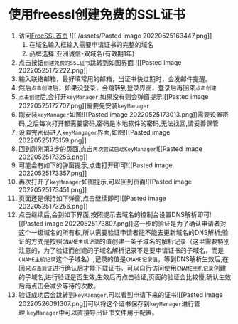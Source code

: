 # 使用freessl创建免费的SSL证书
1. 访问[FreeSSL首页](https://freessl.cn/)
	![[./assets/Pasted image 20220525163447.png]]
	1. 在域名输入框输入需要申请证书的完整的域名
	2. 品牌选择`亚洲诚信-双域名(有效期1年)
2. 点击按钮`创建免费的SSL证书`跳转到如图界面
![[Pasted image 20220525172222.png]]
3. 输入联络邮箱，最好填常用的邮箱，当证书快过期时，会发邮件提醒。
4. 然后`点击创建`后，如果没登录，会跳转到登录界面，登录后再回来`点击创建`
5. `点击创建`后,会打开`keyManager`,如果没有则会弹窗提示![[Pasted image 20220525172707.png]]需要先安装`keyManager`
6. 刚安装`keyManager`如图![[Pasted image 20220525173013.png]]需要设置密码,之后每次打开都需要密码,密码是本地软件的密码,无法找回,请妥善保管
7. 设置完密码进入`keyMangager`界面,如图![[Pasted image 20220525173159.png]]
8. 回到刚刚第3步的页面,点击`再次尝试启动KeyManager`![[Pasted image 20220525173256.png]]
9. 可能会有如下的弹窗提示,点击打开即可![[Pasted image 20220525173357.png]]
10. 再次打开了`keyManager`如图提示,可以回到页面![[Pasted image 20220525173451.png]]
11. 页面还是保持如下弹窗,点击继续即可![[Pasted image 20220525173256.png]]
12. 点击继续后,会到如下界面,按照提示去域名的控制台设置DNS解析即可![[Pasted image 20220525173807.png]]这一步的验证是为了确认申请者对这个一级域名的所有权,所以需要验证申请者能不能去更新域名的DNS解析;验证的方式是按照`CNAME主机记录`的值创建一条子域名的解析记录（这里需要特别注意的，为了验证而创建的子域名解析记录不是要申请证书的子域名，而是`CNAME主机记录`这个子域名）,记录的值是`CNAME记录值`，等到DNS解析生效后,在回来`点击验证`进行确认后才能下载证书。可以自行访问使用`CNAME主机记录`创建的子域名,进行验证是否生效,生效后再点击验证,页面的验证会比较慢,确认生效后再点击会减少等待的次数。
13. 验证成功后会跳转到`keyManager`,可以看到申请下来的证书![[Pasted image 20220526091307.png]]可以将这个证书保存到`keyManager`进行管理,`keyManager`中可以直接导出证书文件用于配置。